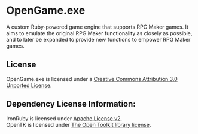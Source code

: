 # OpenGame.exe
A custom Ruby-powered game engine that supports RPG Maker games.
It aims to emulate the original RPG Maker functionality as closely as possible, and to later be expanded to provide new functions to empower RPG Maker games.

License
-------
OpenGame.exe is licensed under a [Creative Commons Attribution 3.0 Unported License](http://creativecommons.org/licenses/by/3.0/).


Dependency License Information:
-------------------------------

IronRuby is licensed under [Apache License v2](http://www.apache.org/licenses/LICENSE-2.0).  
OpenTK is licensed under [The Open Toolkit library license](http://www.opentk.com/project/license).